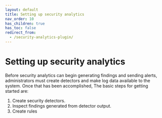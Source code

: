 ```yaml
---
layout: default
title: Setting up security analytics
nav_order: 10
has_children: true
has_toc: false
redirect_from:
  - /security-analytics-plugin/
---
```


# Setting up security analytics

Before security analytics can begin generating findings and sending alerts, administrators must create detectors and make log data available to the system. Once that has been accomplished, The basic steps for getting started are:

1. Create security detectors.
1. Inspect findings generated from detector output.
1.  Create rules



